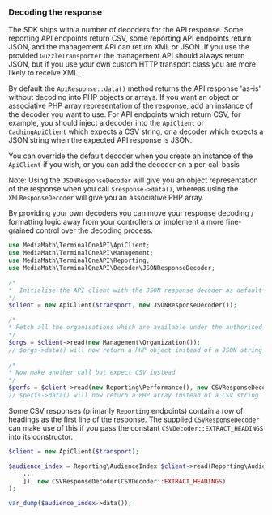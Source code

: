 ### Decoding the response <a name="decoding"></a>

The SDK ships with a number of decoders for the API response. Some reporting API endpoints return CSV, some reporting API endpoints return JSON, and the management API can return XML or JSON. If you use the provided `GuzzleTransporter` the management API should always return JSON, but if you use your own custom HTTP transport class you are more likely to receive XML. 

By default the `ApiResponse::data()` method returns the API response 'as-is' without decoding into PHP objects or arrays. If you want an object or associative PHP array representation of the response, add an instance of the decoder you want to use. For API endpoints which return CSV, for example, you should inject a decoder into the `ApiClient` or `CachingApiClient` which expects a CSV string, or a decoder which expects a JSON string when the expected API response is JSON.

You can override the default decoder when you create an instance of the `ApiClient` if you wish, or you can add the decoder on a per-call basis

Note: Using the `JSONResponseDecoder` will give you an object representation of the response when you call `$response->data()`, whereas using the `XMLResponseDecoder` will give you an associative PHP array.

By providing your own decoders you can move your response decoding / formatting logic away from your controllers or implement a more fine-grained control over the decoding process.

```php
use MediaMath\TerminalOneAPI\ApiClient;
use MediaMath\TerminalOneAPI\Management;
use MediaMath\TerminalOneAPI\Reporting;
use MediaMath\TerminalOneAPI\Decoder\JSONResponseDecoder;

/*
*  Initialise the API client with the JSON response decoder as default
*/
$client = new ApiClient($transport, new JSONResponseDecoder());

/*
* Fetch all the organisations which are available under the authorised account 
*/
$orgs = $client->read(new Management\Organization());
// $orgs->data() will now return a PHP object instead of a JSON string
  
/*
* Now make another call but expect CSV instead
*/
$perfs = $client->read(new Reporting\Performance(), new CSVResponseDecoder());
// $perfs->data() will now return a PHP array instead of a CSV string
```

Some CSV responses (primarily `Reporting` endpoints) contain a row of headings as the first line of the response. The supplied `CSVResponseDecoder` can make use of this if you pass the constant `CSVDecoder::EXTRACT_HEADINGS` into its constructor.

```php
$client = new ApiClient($transport);

$audience_index = Reporting\AudienceIndex $client->read(Reporting\AudienceIndex([
    ...
    ]), new CSVResponseDecoder(CSVDecoder::EXTRACT_HEADINGS)
);

var_dump($audience_index->data());
```